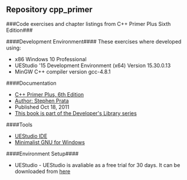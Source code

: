 ## Repository cpp_primer
###Code exercises and chapter listings from C++ Primer Plus Sixth Edition###

####Development Environment####
These exercises where developed using:
- x86 Windows 10 Professional
- UEStudio '15 Development Environment (x64) Version 15.30.0.13
- MinGW C++ compiler version gcc-4.8.1

####Documentation
- [C++ Primer Plus, 6th Edition](http://www.informit.com/store/c-plus-plus-primer-plus-9780321776402)
- [Author: Stephen Prata](http://www.informit.com/authors/bio/efb4e0d2-1782-4f69-8a9e-e208eb58d423)
- Published Oct 18, 2011
- [This book is part of the Developer's Library series](http://www.informit.com/imprint/series_detail.aspx?ser=334721)

####Tools
- [UEStudio IDE](http://www.ultraedit.com/products/uestudio.html)
- [Minimalist GNU for Windows](http://www.mingw.org/)

####Environment Setup####
- UEStudio - UEStudio is avaliable as a free trial for 30 days.  It can be downloaded from [here](http://www.ultraedit.com/downloads/uestudio_download.html)


